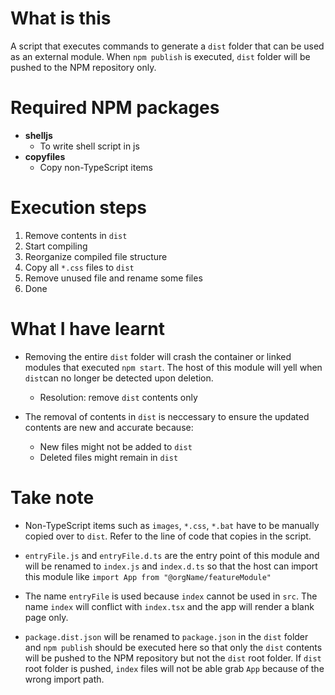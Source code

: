 # What is this
A script that executes commands to generate a `dist` folder that can be used as an external module. When `npm publish` is executed, `dist` folder will be pushed to the NPM repository only.

# Required NPM packages
- **shelljs**
  - To write shell script in js
- **copyfiles**
  - Copy non-TypeScript items

# Execution steps
1) Remove contents in `dist`
2) Start compiling
3) Reorganize compiled file structure
4) Copy all `*.css` files to `dist`
5) Remove unused file and rename some files
6) Done

# What I have learnt
- Removing the entire `dist` folder will crash the container or linked modules that executed `npm start`. The host of this module will yell when `dist`can no longer be detected upon deletion.
  - Resolution: remove `dist` contents only  
  
- The removal of contents in `dist` is neccessary to ensure the updated contents are new and accurate because:
  - New files might not be added to `dist`
  - Deleted files might remain in `dist`

# Take note
- Non-TypeScript items such as `images`, `*.css`, `*.bat` have to be manually copied over to `dist`. Refer to the line of code that copies in the script.
 
- `entryFile.js` and `entryFile.d.ts` are the entry point of this module and will be renamed to `index.js` and `index.d.ts` so that the host can import this module like `import App from "@orgName/featureModule"`
 
- The name `entryFile` is used because `index` cannot be used in `src`. The name `index` will conflict with `index.tsx` and the app will render a blank page only.

- `package.dist.json` will be renamed to `package.json` in the `dist` folder and `npm publish` should be executed here so that only the `dist` contents will be pushed to the NPM repository but not the `dist` root folder. If `dist` root folder is pushed, `index` files will not be able grab `App` because of the wrong import path. 

